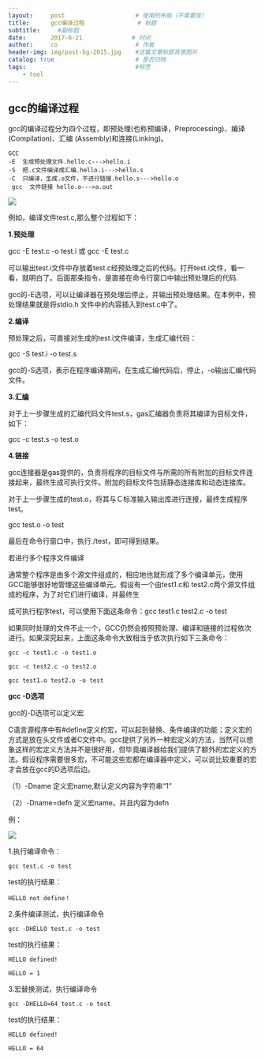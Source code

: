 ```yaml
---
layout:     post                    # 使用的布局（不需要改）
title:      gcc编译过程               # 标题 
subtitle:     #副标题
date:       2017-6-21              # 时间
author:     co                      # 作者
header-img: img/post-bg-2015.jpg    #这篇文章标题背景图片
catalog: true                       # 是否归档
tags:                               #标签
    - tool
---
```


## gcc的编译过程 
gcc的编译过程分为四个过程，即预处理(也称预编译，Preprocessing)、编译(Compilation)、汇编 (Assembly)和连接(Linking)。
```
GCC
-E  生成预处理文件.hello.c--->hello.i
-S  把.c文件编译成汇编.hello.i--->hello.s
-C  只编译，生成.o文件，不进行链接.hello.s--->hello.o
 gcc  文件链接 hello.o--->a.out
```
![](https://gitee.com/whatplane/resource/raw/master/img/1250956.png)


例如，编译文件test.c,那么整个过程如下：

**1.预处理**

gcc -E test.c -o test.i 或 gcc -E test.c

可以输出test.i文件中存放着test.c经预处理之后的代码。打开test.i文件，看一看，就明白了。后面那条指令，是直接在命令行窗口中输出预处理后的代码.

gcc的-E选项，可以让编译器在预处理后停止，并输出预处理结果。在本例中，预处理结果就是将stdio.h 文件中的内容插入到test.c中了。

**2.编译**

预处理之后，可直接对生成的test.i文件编译，生成汇编代码：

gcc -S test.i -o test.s

gcc的-S选项，表示在程序编译期间，在生成汇编代码后，停止，-o输出汇编代码文件。

**3.汇编**

对于上一步骤生成的汇编代码文件test.s，gas汇编器负责将其编译为目标文件，如下：

gcc -c test.s -o test.o

**4.链接**

gcc连接器是gas提供的，负责将程序的目标文件与所需的所有附加的目标文件连接起来，最终生成可执行文件。附加的目标文件包括静态连接库和动态连接库。

对于上一步骤生成的test.o，将其与Ｃ标准输入输出库进行连接，最终生成程序test。

gcc test.o -o test

最后在命令行窗口中，执行./test，即可得到结果。

 

若进行多个程序文件编译

通常整个程序是由多个源文件组成的，相应地也就形成了多个编译单元，使用GCC能够很好地管理这些编译单元。假设有一个由test1.c和 test2.c两个源文件组成的程序，为了对它们进行编译，并最终生

成可执行程序test，可以使用下面这条命令：gcc test1.c test2.c -o test

如果同时处理的文件不止一个，GCC仍然会按照预处理、编译和链接的过程依次进行。如果深究起来，上面这条命令大致相当于依次执行如下三条命令：
```
gcc -c test1.c -o test1.o

gcc -c test2.c -o test2.o

gcc test1.o test2.o -o test
```
 

**gcc -D选项**

gcc的-D选项可以定义宏

C语言源程序中有#define定义的宏，可以起到替换、条件编译的功能；定义宏的方式是放在头文件或者C文件中。gcc提供了另外一种宏定义的方法，当然可以想象这样的宏定义方法并不是很好用，但毕竟编译器给我们提供了额外的宏定义的方法。假设程序需要很多宏，不可能这些宏都在编译器中定义，可以说比较重要的宏才会放在gcc的D选项后边。

（1）-Dname 定义宏name,默认定义内容为字符串“1”

（2）-Dname=defn 定义宏name，并且内容为defn

例：

![](https://gitee.com/whatplane/resource/raw/master/img/27593310-91ef-4cab-b81f-7eac72a05e9c.png)

1.执行编译命令：

`gcc test.c -o test`

test的执行结果：

`HELLO not define！`

2.条件编译测试，执行编译命令

`gcc -DHELLO test.c -o test`

test的执行结果：

```
HELLO defined!

HELLO = 1
```

3.宏替换测试，执行编译命令

`gcc -DHELLO=64 test.c -o test`

test的执行结果：
```
HELLO defined!

HELLO = 64
```

